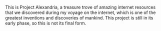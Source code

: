 This is Project Alexandria, a treasure trove of amazing internet resources that we discovered during my voyage on the internet, which is one of the greatest inventions and discoveries of mankind. This project is still in its early phase, so this is not its final form.
